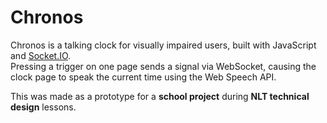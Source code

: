 # Chronos

Chronos is a talking clock for visually impaired users, built with JavaScript and [Socket.IO](https://socket.io).  
Pressing a trigger on one page sends a signal via WebSocket, causing the clock page to speak the current time using the Web Speech API.

This was made as a prototype for a **school project** during **NLT technical design** lessons.
